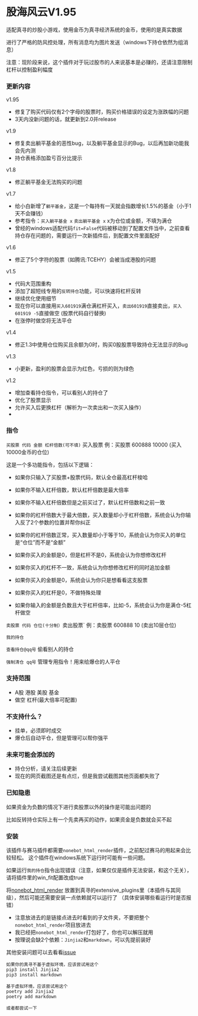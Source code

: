 # 股海风云V1.95

适配真寻的炒股小游戏，使用金币为真寻经济系统的金币，使用的是真实数据

进行了严格的防风控处理，所有消息均为图片发送（windows下持仓依然为组消息）

注意：现阶段来说，这个插件对于玩过股市的人来说基本是必赚的，还请注意限制杠杆以控制盈利幅度

### 更新内容
v1.95
* 修复了购买代码仅有2个字母的股票时，购买价格错误的设定为涨跌幅的问题
* 3天内没新问题的话，就更新到2.0并release

v1.9 
* 修复卖出躺平基金的恶性bug，以及躺平基金显示的Bug，以后再加新功能我会先内测
* 持仓表格添加盈亏百分比提示

v1.8
* 修正躺平基金无法购买的问题

v1.7
* 给小白新增了`躺平基金`，这是一个每持有一天就会指数增长1.5%的基金（小于1天不会赚钱）
* 参考指令：`买入躺平基金 x` `卖出躺平基金 x` x为仓位或金额，不填为满仓
* 曾经的windows适配代码`fit=False`代码被移动到了配置文件当中，之前查看持仓存在问题的，需要运行一次新插件后，到配置文件里面配好

v1.6
* 修正了5个字符的股票（如腾讯:TCEHY）会被当成港股的问题

v1.5
* 代码大范围重构
* 添加了超短线专用的`反转持仓`功能，可以快速将杠杆反转
* 继续优化使用细节
* 现在你可以直接用`买入601919`满仓满杠杆买入，`卖出601919`直接卖出，`买入601919 -5`直接做空
  (股票代码自行替换)
* 在涨停时做空将无法平仓

v1.4
* 修正1.3中使用仓位购买且余额为0时，购买0股股票导致持仓无法显示的Bug

v1.3
* 小更新，盈利的股票会显示为红色，亏损的则为绿色

v1.2 
* 增加查看持仓指令，可以看别人的持仓了
* 优化了股票显示
* 允许买入后更换杠杆（解析为一次卖出和一次买入操作）
* 
### 指令
`买股票 代码 金额 杠杆倍数(可不填)` 买入股票 例：买股票 600888 10000  (买入10000金币的仓位)

这是一个多功能指令，包括以下逻辑：

* 如果你只输入了买股票+股票代码，默认全仓最高杠杆梭哈

* 如果你不输入杠杆倍数，默认杠杆倍数是最大倍率

* 如果你不输入杠杆倍数但是之前买过了，默认杠杆倍数和之前一致

* 如果你的杠杆倍数大于最大倍数，买入数量却小于杠杆倍数，系统会认为你输入反了2个参数的位置并帮你纠正

* 如果你的杠杆倍数正常，买入数量却小于等于10，系统会认为你买入的单位是“仓位”而不是“金额”

* 如果你买入的金额是0，但是杠杆不是0，系统会认为你想修改杠杆

* 如果你买入的杠杆不一致，系统会认为你想修改杠杆的同时追加金额

* 如果你买入的金额是0，系统会认为你只是想看看这支股票

* 如果你买入的杠杆是0，不做特殊处理

* 如果你输入的金额是负数且大于杠杆倍率，比如-5，系统会认为你是满仓-5杠杆做空


`卖股票 代码 仓位(十分制）`卖出股票` 例：卖股票 600888 10 (卖出10层仓位)

`我的持仓`

`查看持仓@qq号` 偷看别人的持仓

`强制清仓 qq号` 管理专用指令！用来给爆仓的人平仓

### 支持范围
* A股 港股 美股 基金
* 做空 杠杆(最大倍率可配置)

### 不支持什么？
* 挂单，必须即时成交
* 爆仓后自动平仓，但是管理可以帮你强平

### 未来可能会添加的
* 持仓分析，请关注后续更新
* 现在的网页截图还是有点烂，但是我尝试截图其他页面都失败了

### 已知隐患
如果资金为负数的情况下进行卖股票以外的操作是可能出问题的

比如反转持仓实际上有一个先卖再买的动作，如果资金是负数就会买不起

### 安装
该插件与赛马插件都需要`nonebot_html_render`插件，之前配过赛马的用起来会比较轻松。
这个插件在windows系统下运行时可能有一些问题。

如果运行`我的持仓`指令出现错误（注意，如果仅仅是插件无法安装，和这个无关），请将插件里的win_fit配置改成true

将[nonebot_html_render](https://github.com/kexue-z/nonebot-plugin-htmlrender/tree/master/nonebot_plugin_htmlrender)
放置到真寻的extensive_plugins里（本插件与其同级），然后可能还需要安装一点依赖就可以运行了
（具体安装哪些看运行时是否报错）

* 注意放进去的是链接点进去时看到的子文件夹，不要把整个`nonebot_html_render`项目放进去
* 我已经把`nonebot_html_render`打包好了，你也可以解压就用
* 按理说会缺2个依赖：`Jinjia2`和`markdown`，可以先提前装好

其他安装问题可以去看看[issue](https://github.com/RShock/zhenxun_plugin_stock_legend/issues?q=)

``` 
如果你的真寻不基于虚拟环境，应该尝试用这个
pip3 install Jinjia2
pip3 install markdown

基于虚拟环境，应该尝试用这个
poetry add Jinjia2
poetry add markdown

或者都尝试一下
```


